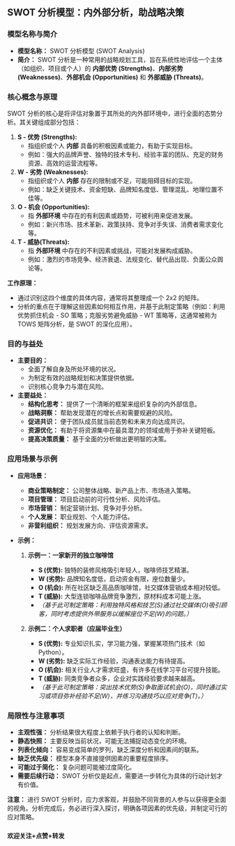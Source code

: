 ## SWOT 分析模型：内外部分析，助战略决策

### 模型名称与简介
*   **模型名称：** SWOT 分析模型 (SWOT Analysis)
*   **简介：** SWOT 分析是一种常用的战略规划工具，旨在系统性地评估一个主体（如组织、项目或个人）的 **内部优势 (Strengths)**、**内部劣势 (Weaknesses)**、**外部机会 (Opportunities)** 和 **外部威胁 (Threats)**。

### 核心概念与原理
SWOT 分析的核心是将评估对象置于其所处的内外部环境中，进行全面的态势分析。其关键组成部分包括：

1.  **S - 优势 (Strengths):**
    *   指组织或个人 **内部** 具备的积极因素或能力，有助于实现目标。
    *   例如：强大的品牌声誉、独特的技术专利、经验丰富的团队、充足的财务资源、高效的运营流程等。
2.  **W - 劣势 (Weaknesses):**
    *   指组织或个人 **内部** 存在的限制或不足，可能阻碍目标的实现。
    *   例如：缺乏关键技术、资金短缺、品牌知名度低、管理混乱、地理位置不佳等。
3.  **O - 机会 (Opportunities):**
    *   指 **外部环境** 中存在的有利因素或趋势，可被利用来促进发展。
    *   例如：新兴市场、技术革新、政策扶持、竞争对手失误、消费者需求变化等。
4.  **T -  威胁(Threats):**
    *   指 **外部环境** 中存在的不利因素或挑战，可能对发展构成威胁。
    *   例如：激烈的市场竞争、经济衰退、法规变化、替代品出现、负面公众舆论等。

**工作原理：**
*   通过识别这四个维度的具体内容，通常将其整理成一个 2x2 的矩阵。
*   分析的重点在于理解这些因素如何相互作用，并基于此制定策略（例如：利用优势抓住机会 - SO 策略；克服劣势避免威胁 - WT 策略等，这通常被称为 TOWS 矩阵分析，是 SWOT 的深化应用）。

### 目的与益处
*   **主要目的：**
    *   全面了解自身及所处环境的状况。
    *   为制定有效的战略规划和决策提供依据。
    *   识别核心竞争力与潜在风险。
*   **主要益处：**
    *   **结构化思考：** 提供了一个清晰的框架来组织复杂的内外部信息。
    *   **战略洞察：** 帮助发现潜在的增长点和需要规避的风险。
    *   **促进共识：** 便于团队成员就当前态势和未来方向达成共识。
    *   **资源优化：** 有助于将资源集中在最具潜力的领域或用于弥补关键短板。
    *   **提高决策质量：** 基于全面的分析做出更明智的决策。

### 应用场景与示例
*   **应用场景：**
    *   **商业策略制定：** 公司整体战略、新产品上市、市场进入策略。
    *   **项目管理：** 项目启动前的可行性分析、风险评估。
    *   **市场营销：** 制定营销计划、竞争对手分析。
    *   **个人发展：** 职业规划、个人能力评估。
    *   **非营利组织：** 规划发展方向、评估资源需求。

*   **示例：**

    1.  **示例一：一家新开的独立咖啡馆**
        *   **S (优势):** 独特的装修风格吸引年轻人，咖啡师技艺精湛。
        *   **W (劣势):** 品牌知名度低，启动资金有限，座位数量少。
        *   **O (机会):** 所在社区缺乏高品质咖啡馆，社交媒体营销成本相对较低。
        *   **T (威胁):** 大型连锁咖啡品牌竞争激烈，原材料成本可能上涨。
        *   *（基于此可制定策略：利用独特风格和技艺(S)通过社交媒体(O)吸引顾客，同时考虑提供外带服务以缓解座位不足(W)的问题。）*

    2.  **示例二：个人求职者（应届毕业生）**
        *   **S (优势):** 专业知识扎实，学习能力强，掌握某项热门技术（如 Python）。
        *   **W (劣势):** 缺乏实际工作经验，沟通表达能力有待提高。
        *   **O (机会):** 相关行业人才需求旺盛，有许多在线学习平台可提升技能。
        *   **T (威胁):** 同类竞争者众多，企业对实践经验要求越来越高。
        *   *（基于此可制定策略：突出技术优势(S)争取面试机会(O)，同时通过实习或项目弥补经验不足(W)，并练习沟通技巧以应对竞争(T)。）*

### 局限性与注意事项
*   **主观性强：** 分析结果很大程度上依赖于执行者的认知和判断。
*   **静态快照：** 主要反映当前状况，可能无法捕捉动态变化的环境。
*   **列表化倾向：** 容易变成简单的罗列，缺乏深度分析和因素间的联系。
*   **缺乏优先级：** 模型本身不直接提供因素的重要程度排序。
*   **可能过于简化：** 复杂问题可能被过度简化。
*   **需要后续行动：** SWOT 分析仅是起点，需要进一步转化为具体的行动计划才有价值。

**注意：** 进行 SWOT 分析时，应力求客观，并鼓励不同背景的人参与以获得更全面的视角。分析完成后，务必进行深入探讨，明确各项因素的优先级，并制定可行的应对策略。

###

**欢迎关注+点赞+转发**
